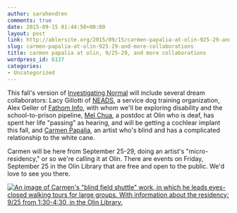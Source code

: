 ```yaml
---
author: sarahendren
comments: true
date: 2015-09-15 01:44:58+00:00
layout: post
link: http://ablersite.org/2015/09/15/carmen-papalia-at-olin-925-29-and-more-collaborations/
slug: carmen-papalia-at-olin-925-29-and-more-collaborations
title: carmen papalia at olin, 9/25-29, and more collaborations
wordpress_id: 6137
categories:
- Uncategorized
---
```


This fall's version of [Investigating Normal](http://ablersite.org/investigating-normal/) will include several dream collaborators: Lacy Gillotti of [NEADS](http://neads.org/), a service dog training organization, Alex Geller of [Fathom Info](http://fathom.info/), with whom we'll be exploring disability and the school-to-prison pipeline, [Mel Chua](http://melchua.com/), a postdoc at Olin who is deaf, has spent her life "passing" as hearing, and will be getting a cochlear implant this fall, and [Carmen Papalia,](http://blog.art21.org/2014/10/07/you-can-do-it-with-your-eyes-closed/) an artist who's blind and has a complicated relationship to the white cane.

Carmen will be here from September 25-29, doing an artist's "micro-residency," or so we're calling it at Olin. There are events on Friday, September 25 in the Olin Library that are free and open to the public. We'd love to see you there.

[![An image of Carmen's "blind field shuttle" work, in which he leads eyes-closed walking tours for large groups. With information about the residency:  9/25 from 1:30-4:30, in the Olin Library.](https://ablersite.files.wordpress.com/2015/09/microresidency-flyer.jpg)](https://ablersite.files.wordpress.com/2015/09/microresidency-flyer.jpg)
